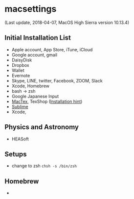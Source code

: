 # macsettings

(Last update, 2018-04-07, MacOS High Sierra version 10.13.4)

## Initial Installation List
- Apple account, App Store, iTune, iCloud
- Google account, gmail
- DaisyDisk 
- Dropbox
- Wallet 
- Evernote 
- Skype, LINE, twitter, Facebook, ZOOM, Slack
- Xcode, Homebrew
- bash -> zsh 
- Google Japanese Input 
- [MacTex](http://tug.org/mactex/mactex-download.html), TexShop ([Installation hint](http://osksn2.hep.sci.osaka-u.ac.jp/~taku/osx/install_ptex.html))
- [Sublime](https://www.sublimetext.com)
- Xcode, 

## Physics and Astronomy
- HEASoft 

## Setups
- change to zsh `chsh -s /bin/zsh`

## Homebrew 
- 
